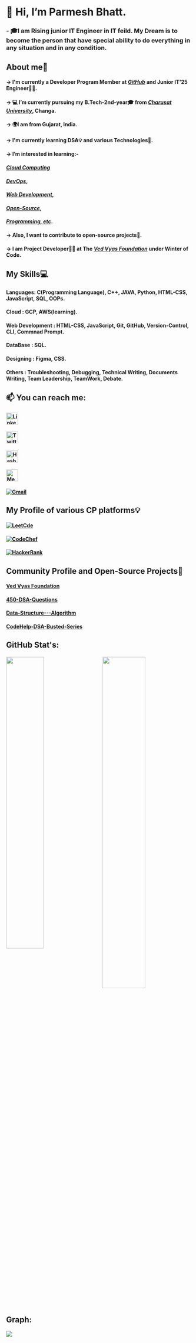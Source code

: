 # 👋 Hi, I’m Parmesh Bhatt.
### - 🎓I am Rising junior IT Engineer in IT feild. My Dream is to become the person that have special ability to do everything in any situation and in any condition.

##               About me🚀


   #### -> I'm currently a Developer Program Member at ***[GitHub](http://github.com/Parmesh119)*** and Junior IT'25 Engineer👨‍🎓.
   #### -> 💻 I’m currently pursuing my B.Tech-2nd-year🎓 from ***[Charusat University](https://www.charusat.ac.in/)***, Changa.
   #### -> 🌍I am from Gujarat, India.
   #### -> I'm currently learning DSA💡 and various Technologies📌.
   #### -> I’m interested in learning:- 
   ####                        ***[Cloud Computing](https://custom-icon-badges.demolab.com/badge/Cloud%20Computing-525252.svg?logo=asm-hex&logoColor=White)*** 
   ####                        ***[DevOps](https://custom-icon-badges.demolab.com/badge/DevOps-525252.svg?logo=asm-hex&logoColor=White)***, 
   ####                        ***[Web Development](https://custom-icon-badges.demolab.com/badge/Web-Development-525252.svg?logo=asm-hex&logoColor=White)***,
   ####                        ***[Open-Source](https://custom-icon-badges.demolab.com/badge/Open%20Source-525252.svg?logo=asm-hex&logoColor=White)***,
   ####                        ***[Programming, etc](https://custom-icon-badges.demolab.com/badge/Programminge-525252.svg?logo=asm-hex&logoColor=White)***. 
   #### -> Also, I want to contribute to open-source projects📌.
   #### -> I am Project Developer🧑‍💻 at The ***[Ved Vyas Foundation](https://github.com/gita)*** under Winter of Code.
   
   
 ##             My Skills💻
 
 ####            Languages: C(Programming Language), C++, JAVA, Python, HTML-CSS, JavaScript, SQL, OOPs.
 ####            Cloud : GCP, AWS(learning).
 ####            Web Development : HTML-CSS, JavaScript, Git, GitHub, Version-Control, CLI, Commnad Prompt.
 ####            DataBase : SQL.
 ####            Designing : Figma, CSS.
 ####            Others : Troubleshooting, Debugging, Technical Writing, Documents Writing, Team Leadership, TeamWork, Debate.
 
 
 ##            📫 You can reach me: 
 
   #### <a href="https://www.linkedin.com/in/parmesh-bhatt119/" target="_blank"><img src="https://raw.githubusercontent.com/danielcranney/readme-generator/main/public/icons/socials/linkedin.svg" alt="LinkedIn" width="32" height="32" alt="Linkedin"/></a>
   #### <a href="https://twitter.com/Parmesh_119" target="_blank"><img src="https://raw.githubusercontent.com/danielcranney/readme-generator/main/public/icons/socials/twitter.svg" width="32" height="32" alt="Twitter" /></a> 
   #### <a href="https://hashnode.com/@Prmes119" target="_blank"><img src="https://raw.githubusercontent.com/danielcranney/readme-generator/main/public/icons/socials/hashnode.svg" width="32" height="32" alt="HashNode" /></a>
   #### <a href="https://medium.com/@21it009" target="_blank"><img src="https://raw.githubusercontent.com/danielcranney/readme-generator/main/public/icons/socials/medium.svg" width="32" height="32" alt="Mediam" /></a>
   #### <a href="mailto:parmeshb90@gmail.com" target="_blank"><img src="https://img.shields.io/badge/-Gmail-%231DA1F2" alt="Gmail" /></a>
   
##             My Profile of various CP platforms💡

   ####  <a href="https://leetcode.com/21it009/" target="_blank"><img src="https://img.shields.io/badge/-LeetCode-%231DA1F2" alt="LeetCde" /></a>
   ####  <a href="https://www.codechef.com/users/parmesh_119" target="_blank"><img src="https://img.shields.io/badge/-CodeChef-%231DA1F2" alt="CodeChef" /></a>
   ####  <a href="https://www.hackerrank.com/21IT009" target="_blank"><img src="https://img.shields.io/badge/-HackerRank-%231DA1F22" alt="HackerRank" /></a>
   
##             Community Profile and Open-Source Projects🚩
  ####   [Ved Vyas Foundation](https://github.com/gita)
  ####   [450-DSA-Questions](https://github.com/mrpkdeveloper/450-DSA-Questions)
  ####   [Data-Structure---Algorithm](https://github.com/tarunsamanta2k20/Data-Structure---Algorithm)
  ####   [CodeHelp-DSA-Busted-Series](https://github.com/Parmesh119/CodeHelp-DSA-Busted-Series)
  
##             GitHub Stat's:

  ####   <img  src="https://github-readme-stats.vercel.app/api?username=Parmesh119&show_icons=true&theme=tokyonight" width="48%" align="right" >
<img  src="https://github-readme-streak-stats.herokuapp.com/?user=Parmesh119&theme=tokyonight" width="45%" >

##            Graph:
  <img src="https://github-readme-activity-graph.cyclic.app/graph?username=Parmesh119&theme=gotham&area=true">
